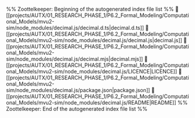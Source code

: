 %% Zoottelkeeper: Beginning of the autogenerated index file list  %%
📄 [[projects/AUTX/01_RESEARCH_PHASE_1/P6.2_Formal_Modeling/Computational_Models/mvu2-sim/node_modules/decimal.js/decimal.d.ts|decimal.d.ts]]
📄 [[projects/AUTX/01_RESEARCH_PHASE_1/P6.2_Formal_Modeling/Computational_Models/mvu2-sim/node_modules/decimal.js/decimal.js|decimal.js]]
📄 [[projects/AUTX/01_RESEARCH_PHASE_1/P6.2_Formal_Modeling/Computational_Models/mvu2-sim/node_modules/decimal.js/decimal.mjs|decimal.mjs]]
📄 [[projects/AUTX/01_RESEARCH_PHASE_1/P6.2_Formal_Modeling/Computational_Models/mvu2-sim/node_modules/decimal.js/LICENCE|LICENCE]]
📄 [[projects/AUTX/01_RESEARCH_PHASE_1/P6.2_Formal_Modeling/Computational_Models/mvu2-sim/node_modules/decimal.js/package.json|package.json]]
📄 [[projects/AUTX/01_RESEARCH_PHASE_1/P6.2_Formal_Modeling/Computational_Models/mvu2-sim/node_modules/decimal.js/README|README]]
%% Zoottelkeeper: End of the autogenerated index file list  %%
